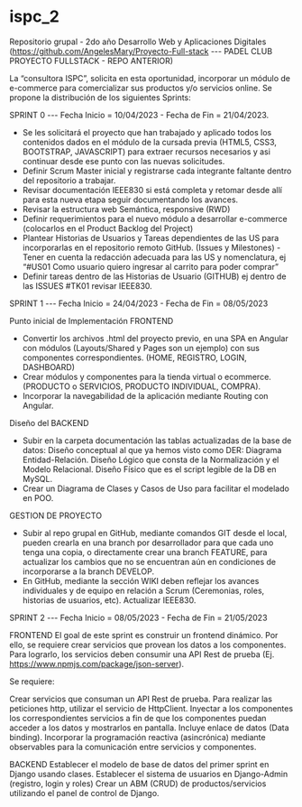 # ispc_2
Repositorio grupal - 2do año Desarrollo Web y Aplicaciones Digitales
(https://github.com/AngelesMary/Proyecto-Full-stack  --- PADEL CLUB PROYECTO FULLSTACK - REPO ANTERIOR)

La “consultora ISPC”, solicita  en esta oportunidad, incorporar un módulo de e-commerce para comercializar sus productos y/o servicios online.
Se propone la distribución de los siguientes Sprints:

SPRINT 0 ---  Fecha Inicio = 10/04/2023 -  Fecha de Fin = 21/04/2023.
 - Se les solicitará el proyecto que han trabajado y aplicado todos los contenidos dados en el módulo de la cursada previa (HTML5, CSS3, BOOTSTRAP, JAVASCRIPT) para extraer recursos necesarios y asi continuar desde ese punto con las nuevas solicitudes.
- Definir Scrum Master inicial y registrarse cada integrante faltante dentro del repositorio a trabajar. 
- Revisar documentación IEEE830 si está completa y retomar desde allí para esta nueva etapa seguir documentando los avances.
- Revisar la estructura web Semántica, responsive (RWD)
- Definir requerimientos para el nuevo módulo a desarrollar e-commerce (colocarlos en el Product Backlog del Project)
- Plantear Historias de Usuarios y Tareas dependientes de las US para incorporarlas en el repositorio remoto GitHub. (Issues y Milestones) - Tener en cuenta la redacción adecuada para las US y nomenclatura, ej “#US01 Como usuario quiero ingresar al carrito para poder comprar”  
- Definir tareas dentro de las Historias de Usuario (GITHUB) ej dentro de las ISSUES  #TK01 revisar IEEE830.


SPRINT 1 ---  Fecha Inicio = 24/04/2023 -  Fecha de Fin = 08/05/2023

Punto inicial de Implementación FRONTEND
- Convertir los archivos .html del proyecto previo, en una SPA en Angular con módulos (Layouts/Shared y Pages son un ejemplo) con sus componentes correspondientes. (HOME, REGISTRO, LOGIN, DASHBOARD)
- Crear módulos y componentes para la tienda virtual o ecommerce. (PRODUCTO o SERVICIOS, PRODUCTO INDIVIDUAL, COMPRA).
- Incorporar la navegabilidad de la aplicación mediante Routing con Angular.

Diseño del BACKEND
- Subir en la carpeta documentación las tablas actualizadas de la base de datos: 
Diseño conceptual al que ya hemos visto como DER: Diagrama Entidad-Relación.
Diseño Lógico que consta de la Normalización y el Modelo Relacional.
Diseño Físico que es el script legible de la DB en MySQL.
- Crear un Diagrama de Clases y Casos de Uso para facilitar el modelado en POO.

GESTION DE PROYECTO
- Subir al repo grupal en GitHub, mediante comandos GIT desde el local, pueden crearla en una branch por desarrollador para que cada uno tenga una copia, o directamente crear una branch FEATURE, para actualizar los cambios que no se encuentran aún en condiciones de incorporarse a la branch DEVELOP.
- En GitHub, mediante la sección WIKI deben reflejar los avances individuales y de equipo en relación a Scrum (Ceremonias, roles, historias de usuarios, etc). Actualizar IEEE830.


SPRINT 2 ---  Fecha Inicio = 08/05/2023 -  Fecha de Fin = 21/05/2023

FRONTEND
El goal de este sprint es construir un frontend dinámico. Por ello, se requiere crear servicios que provean los datos a los componentes. Para lograrlo, los servicios deben  consumir una API Rest de prueba (Ej. https://www.npmjs.com/package/json-server).

Se requiere:

Crear servicios que consuman un API Rest de prueba. Para realizar las peticiones http, utilizar el servicio de HttpClient. 
Inyectar a los componentes los correspondientes servicios a fin de que los componentes puedan acceder a los datos y mostrarlos en pantalla. Incluye enlace de datos (Data binding).
Incorporar la programación reactiva (asincrónica) mediante observables para la comunicación entre servicios y componentes.

BACKEND
Establecer el modelo de base de datos del primer sprint en Django usando clases.
Establecer el sistema de usuarios en Django-Admin (registro, login y roles)
Crear un ABM (CRUD) de productos/servicios utilizando el panel de control de Django.


